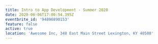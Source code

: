 ```yaml
---
title: Intro to App Development - Summer 2020
date: 2020-06-06T17:00:54.395Z
eventbrite_id: '94896890153'
feature: false
active: true
location: 'Awesome Inc, 348 East Main Street Lexington, KY 40508'
---
```

